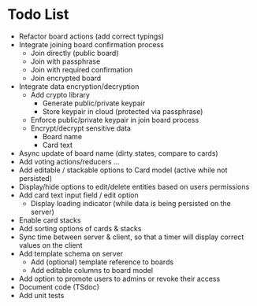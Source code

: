 # Todo List

* Refactor board actions (add correct typings)
* Integrate joining board confirmation process
    * Join directly (public board)
    * Join with passphrase
    * Join with required confirmation
    * Join encrypted board
* Integrate data encryption/decryption
    * Add crypto library
        * Generate public/private keypair
        * Store keypair in cloud (protected via passphrase)
    * Enforce public/private keypair in join board process
    * Encrypt/decrypt sensitive data
        * Board name
        * Card text
* Async update of board name (dirty states, compare to cards)
* Add voting actions/reducers ...
* Add editable / stackable options to Card model (active while not persisted)
* Display/hide options to edit/delete entities based on users permissions
* Add card text input field / edit option
    * Display loading indicator (while data is being persisted on the server)
* Enable card stacks
* Add sorting options of cards & stacks
* Sync time between server & client, so that a timer will display correct
  values on the client
* Add template schema on server
    * Add (optional) template reference to boards
    * Add editable columns to board model
* Add option to promote users to admins or revoke their access
* Document code (TSdoc)
* Add unit tests

    
